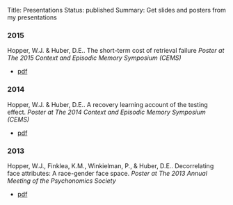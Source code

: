 Title: Presentations
Status: published
Summary: Get slides and posters from my presentations

### 2015

Hopper, W.J. & Huber, D.E.. The short-term cost of retrieval failure
*Poster at The 2015 Context and Episodic Memory Symposium (CEMS)*

-   [pdf]({filename}/pres/CEMS_2015.pdf)

### 2014

Hopper, W.J. & Huber, D.E.. A recovery learning account of the testing
effect. *Poster at The 2014 Context and Episodic Memory Symposium
(CEMS)*

-   [pdf]({filename}/pres/CEMS_2014.pdf)

### 2013

Hopper, W.J., Finklea, K.M., Winkielman, P., & Huber, D.E..
Decorrelating face attributes: A race-gender face space. *Poster at The
2013 Annual Meeting of the Psychonomics Society*

-   [pdf]({filename}/pres/psychonomics2013_facespace.pdf)

